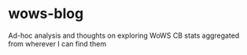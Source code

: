 # wows-blog
Ad-hoc analysis and thoughts on exploring WoWS CB stats aggregated from wherever I can find them

